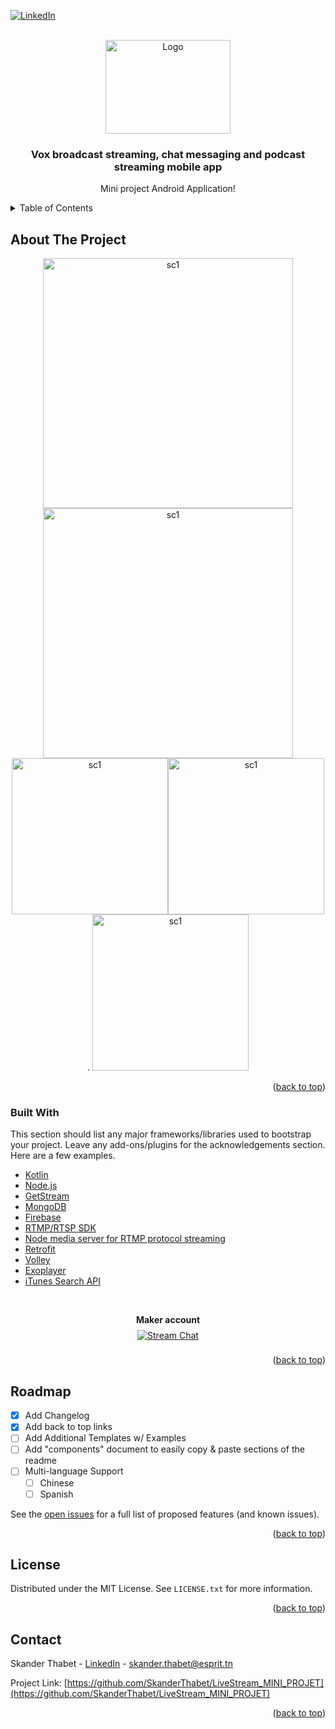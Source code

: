 <div id="top"></div>
<!--
*** Thanks for checking out the Best-README-Template. If you have a suggestion
*** that would make this better, please fork the repo and create a pull request
*** or simply open an issue with the tag "enhancement".
*** Don't forget to give the project a star!
*** Thanks again! Now go create something AMAZING! :D
-->



<!-- PROJECT SHIELDS -->
<!--
*** I'm using markdown "reference style" links for readability.
*** Reference links are enclosed in brackets [ ] instead of parentheses ( ).
*** See the bottom of this document for the declaration of the reference variables
*** for contributors-url, forks-url, etc. This is an optional, concise syntax you may use.
*** https://www.markdownguide.org/basic-syntax/#reference-style-links
-->
[![LinkedIn][linkedin-shield]][linkedin-url]



<!-- PROJECT LOGO -->
<br />
<div align="center">
  <a href="https://github.com/othneildrew/Best-README-Template">
    <img src="app/src/main/java/com/projet/miniprojet/androidVox/Screenshots/Color.png" alt="Logo" width="200" height="150">
  </a>

  <h3 align="center">Vox broadcast streaming, chat messaging and podcast streaming mobile app</h3>

  <p align="center">
    Mini project Android Application!
    <br/>
</div>



<!-- TABLE OF CONTENTS -->
<details>
  <summary>Table of Contents</summary>
  <ol>
    <li>
      <a href="#about-the-project">About The Project</a>
      <ul>
        <li><a href="#built-with">Built With</a></li>
      </ul>
    </li>
    <li><a href="#roadmap">Roadmap</a></li>
    <li><a href="#license">License</a></li>
    <li><a href="#contact">Contact</a></li>
  </ol>
</details>



<!-- ABOUT THE PROJECT -->
## About The Project
<div align="center">
  <img src="app/src/main/java/com/projet/miniprojet/androidVox/Screenshots/Google Pixel 4 XL Screenshot 0.png" alt="sc1" width="400"><img src="app/src/main/java/com/projet/miniprojet/androidVox/Screenshots/Google Pixel 4 XL Screenshot 1.png" alt="sc1" width="400">
</div>
<div align="center"><img src="app/src/main/java/com/projet/miniprojet/androidVox/Screenshots/Google Pixel 4 XL Screenshot 4.png" alt="sc1" width="250"><img src="app/src/main/java/com/projet/miniprojet/androidVox/Screenshots/Google Pixel 4 XL Screenshot 2.png" alt="sc1" width="250">. <img src="app/src/main/java/com/projet/miniprojet/androidVox/Screenshots/Google Pixel 4 XL Screenshot 3.png" alt="sc1" width="250">
</div>

<p align="right">(<a href="#top">back to top</a>)</p>



### Built With

This section should list any major frameworks/libraries used to bootstrap your project. Leave any add-ons/plugins for the acknowledgements section. Here are a few examples.

* [Kotlin](https://kotlinlang.org/)
* [Node.js](https://nodejs.org/en/)
* [GetStream](https://getstream.io/)
* [MongoDB](https://www.mongodb.com/)
* [Firebase](https://firebase.google.com/)
* [RTMP/RTSP SDK](https://github.com/pedroSG94/rtmp-rtsp-stream-client-java)
* [Node media server for RTMP protocol streaming](https://github.com/illuspas/Node-Media-Server)
* [Retrofit](https://square.github.io/retrofit/)
* [Volley](https://developer.android.com/training/volley)
* [Exoplayer](https://exoplayer.dev/)
* [iTunes Search API](https://developer.apple.com/library/archive/documentation/AudioVideo/Conceptual/iTuneSearchAPI/index.html)
<br/>
<p align="center">
<strong>Maker account</strong><br />
<a href="https://getstream.io/?utm_source=github.com/pedroSG94/rtmp-rtsp-stream-client-java&utm_medium=github&utm_campaign=oss_sponsorship" target="_blank">
<img src="https://stream-blog-v2.imgix.net/blog/wp-content/uploads/f7401112f41742c4e173c30d4f318cb8/stream_logo_white.png?w=350" alt="Stream Chat" style="margin: 8px" />
</a>

<p align="right">(<a href="#top">back to top</a>)</p>

<!-- ROADMAP -->
## Roadmap

- [x] Add Changelog
- [x] Add back to top links
- [ ] Add Additional Templates w/ Examples
- [ ] Add "components" document to easily copy & paste sections of the readme
- [ ] Multi-language Support
    - [ ] Chinese
    - [ ] Spanish

See the [open issues](https://github.com/othneildrew/Best-README-Template/issues) for a full list of proposed features (and known issues).

<p align="right">(<a href="#top">back to top</a>)</p>

<!-- LICENSE -->
## License

Distributed under the MIT License. See `LICENSE.txt` for more information.

<p align="right">(<a href="#top">back to top</a>)</p>



<!-- CONTACT -->
## Contact

Skander Thabet - [LinkedIn](https://linkedin.com/in/skanderthabet) - skander.thabet@esprit.tn

Project Link: [https://github.com/SkanderThabet/LiveStream_MINI_PROJET](https://github.com/SkanderThabet/LiveStream_MINI_PROJET)

<p align="right">(<a href="#top">back to top</a>)</p>



<!-- MARKDOWN LINKS & IMAGES -->
<!-- https://www.markdownguide.org/basic-syntax/#reference-style-links -->
[contributors-shield]: https://img.shields.io/github/contributors/othneildrew/Best-README-Template.svg?style=for-the-badge
[contributors-url]: https://github.com/othneildrew/Best-README-Template/graphs/contributors
[forks-shield]: https://img.shields.io/github/forks/othneildrew/Best-README-Template.svg?style=for-the-badge
[forks-url]: https://github.com/othneildrew/Best-README-Template/network/members
[stars-shield]: https://img.shields.io/github/stars/othneildrew/Best-README-Template.svg?style=for-the-badge
[stars-url]: https://github.com/othneildrew/Best-README-Template/stargazers
[issues-shield]: https://img.shields.io/github/issues/othneildrew/Best-README-Template.svg?style=for-the-badge
[issues-url]: https://github.com/othneildrew/Best-README-Template/issues
[license-shield]: https://img.shields.io/github/license/othneildrew/Best-README-Template.svg?style=for-the-badge
[license-url]: https://github.com/othneildrew/Best-README-Template/blob/master/LICENSE.txt
[linkedin-shield]: https://img.shields.io/badge/-LinkedIn-black.svg?style=for-the-badge&logo=linkedin&colorB=555
[linkedin-url]: https://linkedin.com/in/skanderthabet
[product-screenshot]: images/screenshot.png
